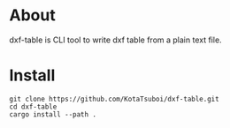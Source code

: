 # About
dxf-table is CLI tool to write dxf table from a plain text file.

# Install
```
git clone https://github.com/KotaTsuboi/dxf-table.git
cd dxf-table
cargo install --path .
```
